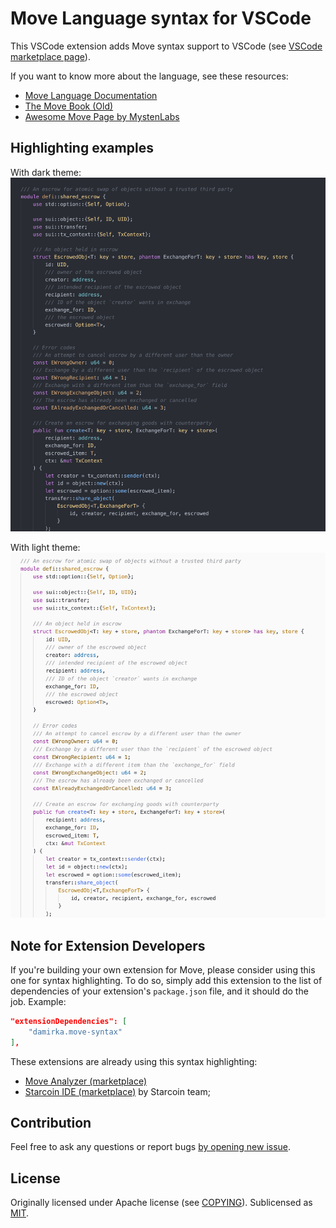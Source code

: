 # Move Language syntax for VSCode

This VSCode extension adds Move syntax support to VSCode (see [VSCode marketplace page](https://marketplace.visualstudio.com/items?itemName=damirka.move-syntax)).

If you want to know more about the language, see these resources:

- [Move Language Documentation](https://move-language.github.io/move/)
- [The Move Book (Old)](https://move-book.com)
- [Awesome Move Page by MystenLabs](https://github.com/MystenLabs/awesome-move)

## Highlighting examples

With dark theme:
![Move syntax highlighting](https://github.com/damirka/move-syntax/raw/main/img/sample_dark.png)

With light theme:
![Move syntax highlighting](https://github.com/damirka/move-syntax/raw/main/img/sample_light.png)

## Note for Extension Developers

If you're building your own extension for Move, please consider using this one for syntax highlighting. To do so, simply add this extension
to the list of dependencies of your extension's `package.json` file, and it should do the job. Example:

```json
"extensionDependencies": [
	"damirka.move-syntax"
],
```

These extensions are already using this syntax highlighting:

- [Move Analyzer (marketplace)](https://marketplace.visualstudio.com/items?itemName=move.move-analyzer)
- [Starcoin IDE (marketplace)](https://marketplace.visualstudio.com/items?itemName=starcoinorg.starcoin-ide) by Starcoin team;

## Contribution

Feel free to ask any questions or report bugs [by opening new issue](https://github.com/damirka/move-syntax/issues).

## License

Originally licensed under Apache license (see [COPYING](COPYING)).
Sublicensed as [MIT](LICENSE).
